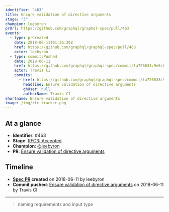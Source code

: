 ```yaml
---
identifier: "463"
title: Ensure validation of directive arguments
stage: "3"
champion: leebyron
prUrl: https://github.com/graphql/graphql-spec/pull/463
events:
  - type: prCreated
    date: 2018-06-11T01:36:30Z
    href: https://github.com/graphql/graphql-spec/pull/463
    actor: leebyron
  - type: commitsPushed
    date: 2018-06-11
    href: https://github.com/graphql/graphql-spec/commit/fa726633c9e6c81985dbfc5ca8b999fde4f855b1
    actor: Travis CI
    commits:
      - href: https://github.com/graphql/graphql-spec/commit/fa726633c9e6c81985dbfc5ca8b999fde4f855b1
        headline: Ensure validation of directive arguments
        ghUser: null
        authorName: Travis CI
shortname: Ensure validation of directive arguments
image: /img/rfc_tracker.png
---
```


## At a glance

- **Identifier**: #463
- **Stage**: [RFC3: Accepted](https://github.com/graphql/graphql-spec/blob/main/CONTRIBUTING.md#stage-3-accepted)
- **Champion**: [@leebyron](https://github.com/leebyron)
- **PR**: [Ensure validation of directive arguments](https://github.com/graphql/graphql-spec/pull/463)

<!-- BEGIN_CUSTOM_TEXT -->



<!-- END_CUSTOM_TEXT -->

## Timeline

- **[Spec PR](https://github.com/graphql/graphql-spec/pull/463) created** on 2018-06-11 by leebyron
- **Commit pushed**: [Ensure validation of directive arguments](https://github.com/graphql/graphql-spec/commit/fa726633c9e6c81985dbfc5ca8b999fde4f855b1) on 2018-06-11 by Travis CI

<!-- VERBATIM -->

---

> naming requirements and input type
